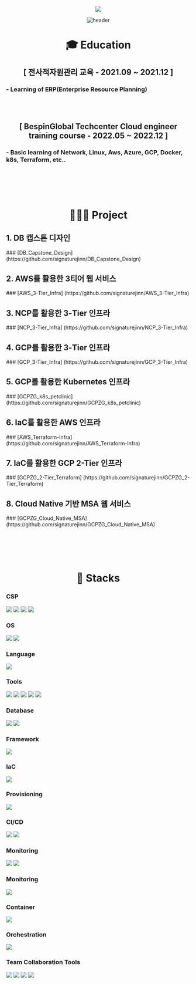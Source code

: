 <div align=center> <a href="mailto:audwls9515@gmail.com"><img src="https://img.shields.io/badge/audwls9515@gmail.com-EA4335?style=for-the-badge&logo=Gmail&logoColor=white"></a>
  
![header](https://capsule-render.vercel.app/api?type=waving&color=A3DCBE&height=250&section=header&text=Myeongjin%20Seo&fontSize=90&animation=fadeIn&fontAlignY=38&desc=%20&descAlignY=62&descAlign=62) </div>
  
<div align=center><h1> 🎓 Education </h1></div>

<div align=center> <h2>[ 전사적자원관리 교육 - 2021.09 ~ 2021.12  ]</h2></div>

### - Learning of ERP(Enterprise Resource Planning)

</br></br>

<div align=center> <h2>[ BespinGlobal Techcenter Cloud engineer training course - 2022.05 ~ 2022.12 ]</h2></div>

### - Basic learning of Network, Linux, Aws, Azure, GCP, Docker, k8s, Terraform, etc..

</br></br></br></br>

<div align=center><h1> 👨🏻‍💻 Project </h1></div>

<h2> 1. DB 캡스톤 디자인 </h2>
### [DB_Capstone_Design] (https://github.com/signaturejinn/DB_Capstone_Design)
</br>

<h2> 2. AWS를 활용한 3티어 웹 서비스 </h2>
### [AWS_3-Tier_Infra] (https://github.com/signaturejinn/AWS_3-Tier_Infra)
</br>

<h2> 3. NCP를 활용한 3-Tier 인프라 </h2>
### [NCP_3-Tier_Infra] (https://github.com/signaturejinn/NCP_3-Tier_Infra)
</br> 

<h2> 4. GCP를 활용한 3-Tier 인프라 </h2>
### [GCP_3-Tier_Infra] (https://github.com/signaturejinn/GCP_3-Tier_Infra)
</br>

<h2> 5. GCP를 활용한 Kubernetes 인프라 </h2>
### [GCPZG_k8s_petclinic] (https://github.com/signaturejinn/GCPZG_k8s_petclinic)
</br>

<h2> 6. IaC를 활용한 AWS 인프라 </h2>
### [AWS_Terraform-Infra] (https://github.com/signaturejinn/AWS_Terraform-Infra)
</br>

<h2> 7. IaC를 활용한 GCP 2-Tier 인프라 </h2>
### [GCPZG_2-Tier_Terraform] (https://github.com/signaturejinn/GCPZG_2-Tier_Terraform)
</br>

<h2> 8. Cloud Native 기반 MSA 웹 서비스 </h2>
### [GCPZG_Cloud_Native_MSA] (https://github.com/signaturejinn/GCPZG_Cloud_Native_MSA)

</br></br></br></br>

<div align=center><h1> 📝 Stacks </h1></div>

### CSP
<img src="https://img.shields.io/badge/Google GCP-4285F4?style=for-the-badge&logo=Google Cloud&logoColor=white"> <!--gcp-->
<img src="https://img.shields.io/badge/Amazon AWS-232F3E?style=for-the-badge&logo=Amazon AWS&logoColor=white"> <!--aws-->
<img src="https://img.shields.io/badge/Microsoft Azure-0078D4?style=for-the-badge&logo=Microsoft Azure&logoColor=white"> <!--azure-->
<img src="https://img.shields.io/badge/Naver NCP-03C75A?style=for-the-badge&logo=Naver&logoColor=white"> <!--NCP-->

### OS
<img src="https://img.shields.io/badge/Linux-FCC624?style=for-the-badge&logo=Linux&logoColor=white"> <!--Linux-->
<img src="https://img.shields.io/badge/Windows-0078D6?style=for-the-badge&logo=Windows&logoColor=white"> <!--Windows-->

### Language
<img src="https://img.shields.io/badge/R-276DC3?style=for-the-badge&logo=R&logoColor=white"> <!--R-->

### Tools
<img src="https://img.shields.io/badge/R Studio-276DC3?style=for-the-badge&logo=RStudio&logoColor=white"> <!--RStudio-->
<img src="https://img.shields.io/badge/Visual Studio Code-007ACC?style=for-the-badge&logo=Visual Studio Code&logoColor=white"> <!--vscode-->
<img src="https://img.shields.io/badge/Looker Studio-276DC3?style=for-the-badge&logo=Looker&logoColor=white"> <!--Looker-->
<img src="https://img.shields.io/badge/Arena Simulation-CE262F?style=for-the-badge&logo=Arena&logoColor=white">  <!--Arena-->
<img src="https://img.shields.io/badge/ERP-FF9A00?style=for-the-badge&logo=ERP&logoColor=white">

### Database
<img src="https://img.shields.io/badge/oracle-F80000?style=for-the-badge&logo=oracle&logoColor=white">  <!--oracle-->
<img src="https://img.shields.io/badge/mysql-4479A1?style=for-the-badge&logo=mysql&logoColor=white">  <!--mysql-->

### Framework
<img src="https://img.shields.io/badge/Spring-6DB33F?style=for-the-badge&logo=Spring&logoColor=white">  <!--spring-->

### IaC
<img src="https://img.shields.io/badge/Terraform-7B42BC?style=for-the-badge&logo=Terraform&logoColor=white">  <!--terraform-->

### Provisioning
<img src="https://img.shields.io/badge/Ansible-EE0000?style=for-the-badge&logo=Ansible&logoColor=white">  <!--ansible-->

### CI/CD
<img src="https://img.shields.io/badge/Jenkins-D24939?style=for-the-badge&logo=Jenkins&logoColor=white">  <!--jenkins-->
<img src="https://img.shields.io/badge/ArgoCD-EF7B4D?style=for-the-badge&logo=Argo&logoColor=white">  <!--argocd-->

### Monitoring
<img src="https://img.shields.io/badge/Prometheus-E6522C?style=for-the-badge&logo=Prometheus&logoColor=white">  <!--Prometheus-->
<img src="https://img.shields.io/badge/Grafana-F46800?style=for-the-badge&logo=Grafana&logoColor=white">  <!--Grafana-->


### Monitoring
<img src="https://img.shields.io/badge/Fluent Bit-49BDA5?style=for-the-badge&logo=FluentBit&logoColor=white">  <!--Fluentbit-->

### Container
<img src="https://img.shields.io/badge/Docker-2496ED?style=for-the-badge&logo=Docker&logoColor=white">  <!--Docker-->

### Orchestration
<img src="https://img.shields.io/badge/Kubernetes-326CE5?style=for-the-badge&logo=Kubernetes&logoColor=white">  <!--k8s-->

### Team Collaboration Tools 
<img src="https://img.shields.io/badge/Slack-4A154B?style=for-the-badge&logo=Slack&logoColor=white"> <!--Slack-->
<img src="https://img.shields.io/badge/Git-F05032?style=for-the-badge&logo=Git&logoColor=white"> <!--Git-->
<img src="https://img.shields.io/badge/Notion-000000?style=for-the-badge&logo=Notion&logoColor=white"> <!--Notion-->
<img src="https://img.shields.io/badge/Drawio-15C39A?style=for-the-badge&logo=Drawio&logoColor=white"> <!--Drawio-->



